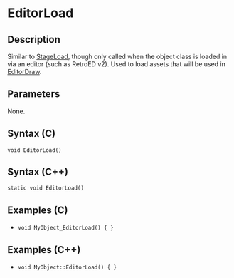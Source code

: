 # EditorLoad

## Description
Similar to [StageLoad](../StageLoad/README.md), though only called when the object class is loaded in via an editor (such as RetroED v2). Used to load assets that will be used in [EditorDraw](../EditorDraw/README.md).

## Parameters
None.

## Syntax (C)
```void EditorLoad()```

## Syntax (C++)
```static void EditorLoad()```

## Examples (C)
- ```void MyObject_EditorLoad() { }```

## Examples (C++)
- ```void MyObject::EditorLoad() { }```